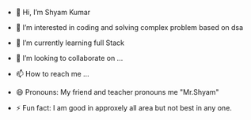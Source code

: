- 👋 Hi, I’m Shyam Kumar
- 👀 I’m interested in coding and solving complex problem based on dsa

- 🌱 I’m currently learning full Stack
- 💞️ I’m looking to collaborate on ...
- 📫 How to reach me ...
- 😄 Pronouns: My friend and teacher pronouns me "Mr.Shyam"
- ⚡ Fun fact: I am good in approxely all area but not best in any one.

<!---
Shyamkumarsingh/Shyamkumarsingh is a ✨ special ✨ repository because its `README.md` (this file) appears on your GitHub profile.
You can click the Preview link to take a look at your changes.
--->
